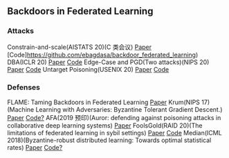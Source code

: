 ## Backdoors in Federated Learning

### Attacks
  Constrain-and-scale(AISTATS 20)(C 类会议) [Paper](https://proceedings.mlr.press/v108/bagdasaryan20a.html) [Code]https://github.com/ebagdasa/backdoor_federated_learning)
  DBA(ICLR 20) [Paper](https://openreview.net/forum?id=rkgyS0VFvr) [Code](https://github.com/AI-secure/DBA)
  Edge-Case and PGD(Two attacks)(NIPS 20) [Paper](https://proceedings.neurips.cc/paper/2020/hash/b8ffa41d4e492f0fad2f13e29e1762eb-Abstract.html) [Code](https://github.com/ksreenivasan/OOD_Federated_Learning)
  Untarget Poisoning(USENIX 20) [Paper](https://www.usenix.org/conference/usenixsecurity20/presentation/fang) [Code](https://people.duke.edu/~zg70/code/fltrust.zip)


### Defenses
  FLAME: Taming Backdoors in Federated Learning [Paper](https://www.usenix.org/conference/usenixsecurity22/presentation/nguyen)
  Krum(NIPS 17)(Machine Learning with Adversaries: Byzantine Tolerant Gradient Descent.) [Paper](https://proceedings.neurips.cc/paper/2017/hash/f4b9ec30ad9f68f89b29639786cb62ef-Abstract.html) [Code?](https://github.com/yjlee22/byzantinefl)
  AFA(2019 预印)(Auror: defending against poisoning attacks in collaborative deep learning systems)  [Paper](https://dl.acm.org/doi/10.1145/2991079.2991125)
  FoolsGold(RAID 20)(The limitations of federated learning in sybil settings) [Paper](https://www.usenix.org/conference/raid2020/presentation/fung) [Code](https://github.com/DistributedML/FoolsGold)
  Median(ICML 2018)(Byzantine-robust distributed learning: Towards optimal statistical rates) [Paper](https://proceedings.mlr.press/v80/yin18a.html) [Code?](https://github.com/yjlee22/byzantinefl)
